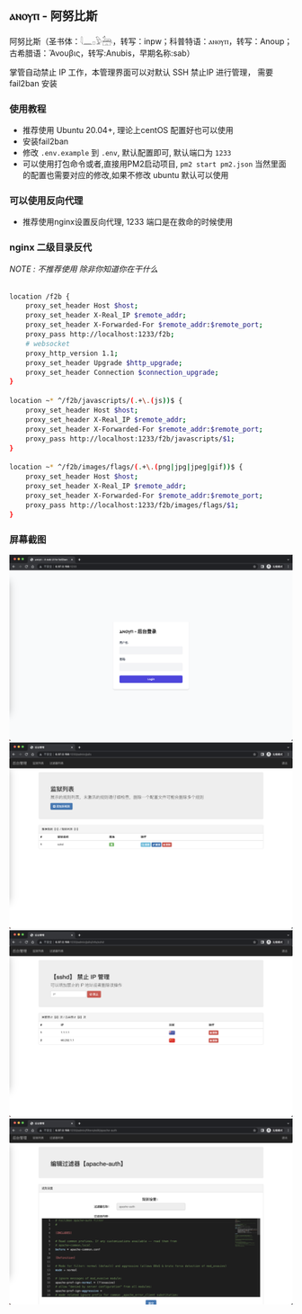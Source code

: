 ## ⲁⲛⲟⲩⲡ - 阿努比斯

阿努比斯（圣书体：𓇋𓈖𓊪𓅱𓃣，转写：inpw；科普特语：ⲁⲛⲟⲩⲡ，转写：Anoup；古希腊语：Ἄνουβις，转写:Anubis，早期名称:sab）

掌管自动禁止 IP 工作，本管理界面可以对默认 SSH 禁止IP 进行管理， 需要 fail2ban 安装

### 使用教程
- 推荐使用 Ubuntu 20.04+, 理论上centOS 配置好也可以使用
- 安装fail2ban
- 修改 `.env.example` 到 `.env`, 默认配置即可, 默认端口为 `1233`
- 可以使用打包命令或者,直接用PM2启动项目, `pm2 start pm2.json` 当然里面的配置也需要对应的修改,如果不修改 ubuntu 默认可以使用

### 可以使用反向代理
- 推荐使用nginx设置反向代理, 1233 端口是在救命的时候使用

### nginx 二级目录反代

*NOTE : 不推荐使用 除非你知道你在干什么*

```bash

location /f2b {
    proxy_set_header Host $host;
    proxy_set_header X-Real_IP $remote_addr;
    proxy_set_header X-Forwarded-For $remote_addr:$remote_port;
    proxy_pass http://localhost:1233/f2b;
    # websocket
    proxy_http_version 1.1;
    proxy_set_header Upgrade $http_upgrade;
    proxy_set_header Connection $connection_upgrade;
}

location ~* ^/f2b/javascripts/(.+\.(js))$ {
    proxy_set_header Host $host;
    proxy_set_header X-Real_IP $remote_addr;
    proxy_set_header X-Forwarded-For $remote_addr:$remote_port;
    proxy_pass http://localhost:1233/f2b/javascripts/$1;
}

location ~* ^/f2b/images/flags/(.+\.(png|jpg|jpeg|gif))$ {
    proxy_set_header Host $host;
    proxy_set_header X-Real_IP $remote_addr;
    proxy_set_header X-Forwarded-For $remote_addr:$remote_port;
    proxy_pass http://localhost:1233/f2b/images/flags/$1;
}

```

### 屏幕截图

![1](docs/images/1.png)
![2](docs/images/2.png)
![3](docs/images/3.png)
![4](docs/images/4.png)